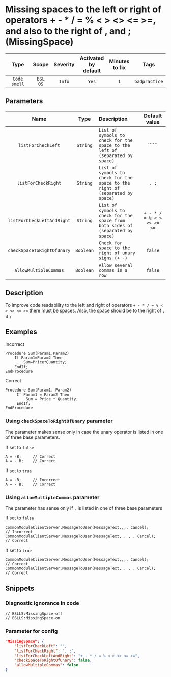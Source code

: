 # Missing spaces to the left or right of operators + - * / = % < > <> <= >=, and also to the right of , and ; (MissingSpace)

 Type | Scope | Severity | Activated<br>by default | Minutes<br>to fix | Tags 
 :-: | :-: | :-: | :-: | :-: | :-: 
 `Code smell` | `BSL`<br>`OS` | `Info` | `Yes` | `1` | `badpractice` 

## Parameters 

 Name | Type | Description | Default value 
 :-: | :-: | :-- | :-: 
 `listForCheckLeft` | `String` | ```List of symbols to check for the space to the left of (separated by space)``` | `````` 
 `listForCheckRight` | `String` | ```List of symbols to check for the space to the right of (separated by space)``` | ```, ;``` 
 `listForCheckLeftAndRight` | `String` | ```List of symbols to check for the space from both sides of (separated by space)``` | ```+ - * / = % < > <> <= >=``` 
 `checkSpaceToRightOfUnary` | `Boolean` | ```Check for space to the right of unary signs (+ -)``` | ```false``` 
 `allowMultipleCommas` | `Boolean` | ```Allow several commas in a row``` | ```false``` 

<!-- Блоки выше заполняются автоматически, не трогать -->
## Description

To improve code readability to the left and right of operators `+ - * / = % < > <> <= >=` there must be spaces. Also, the space should be to the right of `,` и `;`

## Examples

Incorrect

```bsl
Procedure Sum(Param1,Param2)
    If Param1=Param2 Then
        Sum=Price*Quantity;
    EndIf;
EndProcedure
```

Correct

```bsl
Procedure Sum(Param1, Param2)
     If Param1 = Param2 Then
         Sum = Price * Quantity;
     EndIf;
EndProcedure
```

### Using `checkSpaceToRightOfUnary` parameter

The parameter makes sense only in case the unary operator is listed in one of three base parameters.

If set to `false`

```bsl
А = -B;     // Correct
А = - B;    // Correct
```

If set to `true`

```bsl
А = -B;     // Incorrect
А = - B;    // Correct
```

### Using `allowMultipleCommas` parameter

The parameter has sense only if `,` is listed in one of three base parameters

If set to `false`

```bsl
CommonModuleClientServer.MessageToUser(MessageText,,,, Cancel);        // Incorrect
CommonModuleClientServer.MessageToUser(MessageText, , , , Cancel);     // Correct
```

If set to `true`

```bsl
CommonModuleClientServer.MessageToUser(MessageText,,,, Cancel);        // Correct
CommonModuleClientServer.MessageToUser(MessageText, , , , Cancel);     // Correct
```

## Snippets

<!-- Блоки ниже заполняются автоматически, не трогать -->
### Diagnostic ignorance in code

```bsl
// BSLLS:MissingSpace-off
// BSLLS:MissingSpace-on
```

### Parameter for config

```json
"MissingSpace": {
    "listForCheckLeft": "",
    "listForCheckRight": ", ;",
    "listForCheckLeftAndRight": "+ - * / = % < > <> <= >=",
    "checkSpaceToRightOfUnary": false,
    "allowMultipleCommas": false
}
```
